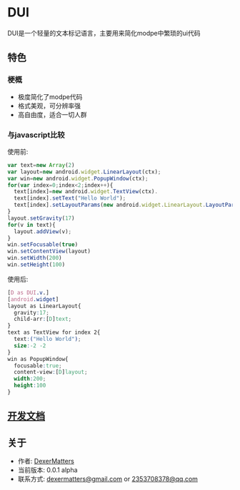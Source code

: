 # DUI
DUI是一个轻量的文本标记语言，主要用来简化modpe中繁琐的ui代码
## 特色
### 梗概
- 极度简化了modpe代码
- 格式美观，可分辨率强
- 高自由度，适合一切人群
### 与javascript比较
使用前:
```javascript
var text=new Array(2)
var layout=new android.widget.LinearLayout(ctx);
var win=new android.widget.PopupWindow(ctx);
for(var index=0;index<2;index++){
  text[index]=new android.widget.TextView(ctx).
  text[index].setText("Hello World"); 
  text[index].setLayoutParams(new android.widget.LinearLayout.LayoutParams(-2,-2))
}
layout.setGravity(17)
for(v in text){
  layout.addView(v);
}
win.setFocusable(true)
win.setContentView(layout)
win.setWidth(200)
win.setHeight(100)
```
使用后:
```css
[D as DUI.v.]
[android.widget]
layout as LinearLayout{
  gravity:17;
  child-arr:[D]text;
}
text as TextView for index 2{
  text:("Hello World");
  size:-2 -2
}
win as PopupWindow{
  focusable:true;
  content-view:[D]layout;
  width:200;
  height:100
}

```
## [开发文档](https://github.com/DexerMatters/DUI/wiki)
## 关于
- 作者: [DexerMatters](https://github.com/DexerMatters)
- 当前版本: 0.0.1 alpha
- 联系方式: dexermatters@gmail.com or 2353708378@qq.com  

